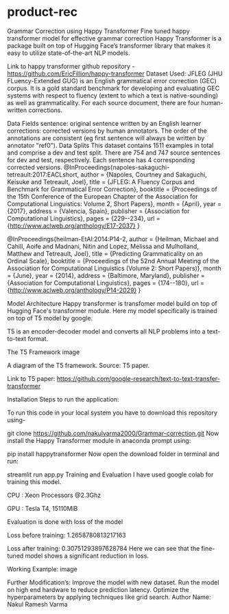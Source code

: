 # product-rec
Grammar Correction using Happy Transformer
Fine tuned happy transformer model for effective grammar correction
Happy Transformer is a package built on top of Hugging Face’s transformer library that makes it easy to utilize state-of-the-art NLP models.

Link to happy transformer github repository - https://github.com/EricFillion/happy-transformer
Dataset Used:
JFLEG (JHU FLuency-Extended GUG) is an English grammatical error correction (GEC) corpus. It is a gold standard benchmark for developing and evaluating GEC systems with respect to fluency (extent to which a text is native-sounding) as well as grammaticality. For each source document, there are four human-written corrections.

Data Fields
sentence: original sentence written by an English learner
corrections: corrected versions by human annotators. The order of the annotations are consistent (eg first sentence will always be written by annotator "ref0").
Data Splits
This dataset contains 1511 examples in total and comprise a dev and test split.
There are 754 and 747 source sentences for dev and test, respectively.
Each sentence has 4 corresponding corrected versions.
@InProceedings{napoles-sakaguchi-tetreault:2017:EACLshort, author = {Napoles, Courtney and Sakaguchi, Keisuke and Tetreault, Joel}, title = {JFLEG: A Fluency Corpus and Benchmark for Grammatical Error Correction}, booktitle = {Proceedings of the 15th Conference of the European Chapter of the Association for Computational Linguistics: Volume 2, Short Papers}, month = {April}, year = {2017}, address = {Valencia, Spain}, publisher = {Association for Computational Linguistics}, pages = {229--234}, url = {http://www.aclweb.org/anthology/E17-2037} }

@InProceedings{heilman-EtAl:2014:P14-2, author = {Heilman, Michael and Cahill, Aoife and Madnani, Nitin and Lopez, Melissa and Mulholland, Matthew and Tetreault, Joel}, title = {Predicting Grammaticality on an Ordinal Scale}, booktitle = {Proceedings of the 52nd Annual Meeting of the Association for Computational Linguistics (Volume 2: Short Papers)}, month = {June}, year = {2014}, address = {Baltimore, Maryland}, publisher = {Association for Computational Linguistics}, pages = {174--180}, url = {http://www.aclweb.org/anthology/P14-2029} }

Model Architecture
Happy transformer is transfomer model build on top of Hugging Face's transformer module. Here my model specifically is trained on top of T5 model by google.

T5 is an encoder-decoder model and converts all NLP problems into a text-to-text format.

The T5 Framework
image

A diagram of the T5 framework. Source: T5 paper.

Link to T5 paper: https://github.com/google-research/text-to-text-transfer-transformer

Installation
Steps to run the application:

To run this code in your local system you have to download this repository using-

git clone https://github.com/nakulvarma2000/Grammar-correction.git
Now install the Happy Transformer module in anaconda prompt using:

pip install happytransformer
Now open the download folder in terminal and run:

streamlit run app.py
Training and Evaluation
I have used google colab for training this model.

CPU : Xeon Processors @2.3Ghz

GPU : Tesla T4, 15110MiB

Evaluation is done with loss of the model

Loss before training: 1.2658780813217163

Loss after training: 0.30751293897628784
Here we can see that the fine-tuned model shows a significant reduction in loss.

Working Example:
image

Further Modification’s:
Improve the model with new dataset.
Run the model on high end hardware to reduce prediction latency.
Optimize the hyperparameters by applying techniques like grid search.
Author
Name: Nakul Ramesh Varma
